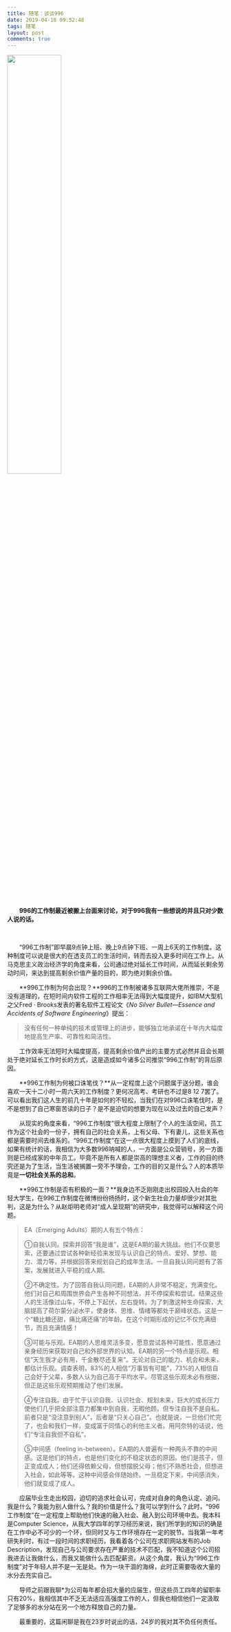 ```yaml
---
title: 随笔：谈谈996
date: 2019-04-18 09:52:48
tags: 随笔
layout: post
comments: true
---
```


<div align=left>
    <img src="/Dairy_2019_4_18/img1.jpg" width=50%>
</div>



<br>



&emsp;&emsp;**996的工作制最近被搬上台面来讨论，对于996我有一些想说的并且只对少数人说的话。**



<br/>



<!--more-->

&emsp;&emsp;“996工作制”即早晨9点钟上班、晚上9点钟下班、一周上6天的工作制度。这种制度可以说是很大的在透支员工的生活时间，转而去投入更多时间在工作上。从马克思主义政治经济学的角度来看，公司通过绝对延长工作时间，从而延长剩余劳动时间，来达到提高剩余价值产量的目的，即为绝对剩余价值。

&emsp;&emsp;**996工作制为何会出现？**996的工作制被诸多互联网大佬所推崇，不是没有道理的，在短时间内软件工程的工作相率无法得到大幅度提升，如IBM大型机之父Fred · Brooks发表的著名软件工程论文《*No Silver Bullet—Essence and Accidents of Software Engineering*》提出：

> 没有任何一种单纯的技术或管理上的进步，能够独立地承诺在十年内大幅度地提高生产率、可靠性和简洁性。

&emsp;&emsp;工作效率无法短时大幅度提高，提高剩余价值产出的主要方式必然并且会长期处于绝对延长工作时长的方式，这是造成如今诸多公司推崇“996工作制”的背后原因。

&emsp;&emsp;**996工作制为何被口诛笔伐？**从一定程度上这个问题属于送分题，谁会喜欢一天十二小时一周六天的工作制度？更何况高考、考研也不过是8 12 7罢了。可以看出我们这人生的前几十年是如何的不轻松，当我们在对996口诛笔伐时，是不是想到了自己寒窗苦读的日子？是不是迫切的想要为现在以及过去的自己发声？

&emsp;&emsp;从现实的角度来看，“996工作制度”很大程度上限制了个人的生活空间，员工作为这个社会的一份子，拥有自己的社会关系，上有父母、下有妻儿，这些关系也都是需要时间去维系的。“996工作制度”在这一点很大程度上摸到了人们的底线，如果有统计的话，我相信为大多数996呐喊的人，一方面是公众营销号，另一方面则是已经成家的中年员工。毕竟不是所有人都是崇高的理想主义者，工作的目的终究还是为了生活，当生活被搁置一旁不予理会，工作的目的又是什么？人的本质毕竟是**一切社会关系的总和**。

&emsp;&emsp;**996工作制是否有积极的一面？**我身边不乏刚刚走出校园投入社会的年轻大学生，在996工作制度在微博纷纷扬扬时，这个新生社会力量却很少对其批判，这是为什么？从赵炬明老师对“成人呈现期”的研究中，我觉得可以解释这个问题。

>EA（Emerging Adults）期的人有五个特点：
>
>①自我认同。探索并回答“我是谁”，这是EA期的最大挑战。他们不仅要思索，还要通过尝试各种新经验来发现与认识自己的特点、爱好、梦想、能力、潜力等，并根据回答来规划自己的成年生活。一旦自我认同问题有了答案，发展就进入平稳的成人期。
>
>②不确定性。为了回答自我认同问题，EA期的人非常不稳定，充满变化。他们对自己和周围世界会产生各种不同想法，并不停探索和尝试。结果这些人的生活像过山车，不停上下起伏，左右旋转。为了刺激这种生命探索，大脑提高了荷尔蒙分泌水平，使身体、思维、情绪等都处于巅峰状态。这是一个“糖比糖还甜，痛比痛还痛”的年龄。在这个时期形成的记忆不仅充满细节，而且充满情感！
>
>③可能与乐观。EA期的人思维灵活多变，愿意尝试各种可能性，愿意通过亲身经历来获取对自己和外部世界的认知。EA期的另一个特点是乐观。相信“天生我才必有用，千金散尽还复来”。无论对自己的能力、机会和未来，都估计乐观。调查表明，83%的人相信“万事皆有可能”，73%的人相信自己会好于父辈，多数人认为自己高于平均水平。尽管这些乐观未必有根据，但正是这些乐观预期推动了他们发展。
>
>④专注自我。由于忙于认识自我、认识社会、规划未来，巨大的成长压力使他们几乎把全部注意力都集中到自我，无暇他顾。但专注自我不是自私。前者只是“没注意到别人”，后者是“只关心自己”。也就是说，一旦他们忙完了，也会和我们一样，变成富于同情心的利他主义者。用阿奈特的话说，他们“专注自我但不自私”。
>
>⑤中间感（feeling in-between）。EA期的人普遍有一种两头不靠的中间感。这是他们的特点，也是他们变化的不稳定状态的原因。他们是孩子，但正变成成人；他们还得依赖父母，但想摆脱父母；他们不熟悉社会，但想进入社会，如此等等。这种中间感会伴随始终。一旦稳定下来，中间感消失，他们就变成了成人。

&emsp;&emsp;应届毕业生走出校园，迫切的追求社会认可，完成对自身的角色认定、追问。我是什么？我能为别人做什么？我的价值是什么？我可以学到什么？此时，“996工作制度”在一定程度上帮助他们快速的融入社会、融入到公司环境中去。我本科是Computer Science，从我大学四年的学习经历来说，我们所学到的知识的确是在工作中必不可少的一个环，但同时又与工作环境存在一定的脱节。当我第一年考研失利时，有过一段时间的求职经历，我看着各个公司在求职网站发布的Job Description，发现自己与公司要求存在严重的技术不匹配，我不知道这个公司招我进去让我做什么，而我又能做什么去匹配薪资。从这个角度，我认为“996工作制度”对于年轻人并不是一无是处。作为一块干涸的海绵，此时正需要吸收大量的水分去充实自己。

&emsp;&emsp;导师之前跟我聊*为公司每年都会招大量的应届生，但这些员工四年的留职率只有20%，我相信其中不乏无法适应高强度工作的人，但我也相信他们一定汲取了足够多的水分站在另一个地方释放自己的力量。

&emsp;&emsp;最重要的，这篇闲聊是我在23岁时说出的话，24岁的我对其不负任何责任。